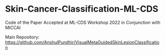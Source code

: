 # Skin-Cancer-Classification-ML-CDS

Code of the Paper Accepted at ML-CDS Workshop 2022 in Conjunction with MICCAI

Main Repository: https://github.com/AnshulPundhir/VisualMetaGuidedSkinLesionClassification
